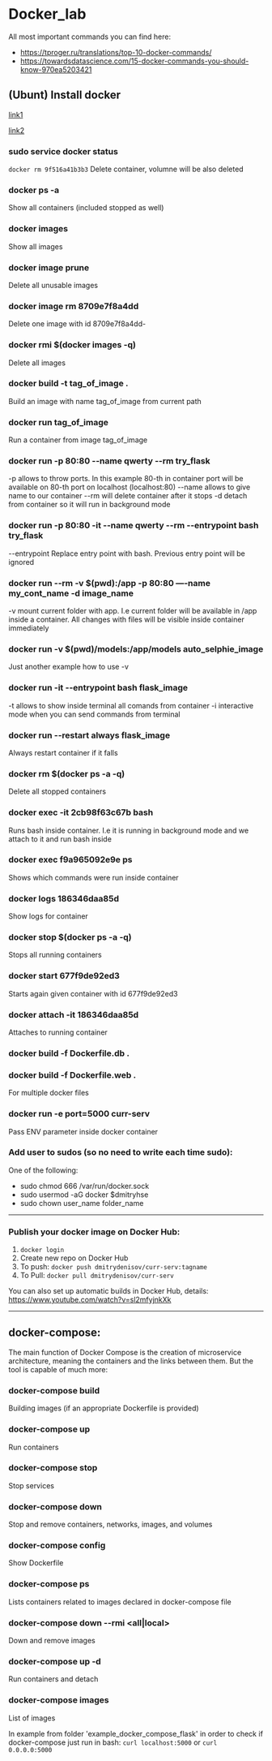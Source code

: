 # Docker_lab

All most important commands you can find here:

- https://tproger.ru/translations/top-10-docker-commands/
- https://towardsdatascience.com/15-docker-commands-you-should-know-970ea5203421

## (Ubunt) Install docker
[link1](https://docs.docker.com/engine/install/ubuntu/)

[link2](https://www.digitalocean.com/community/tutorials/docker-ubuntu-18-04-1-ru#%D1%88%D0%B0%D0%B3-2-%E2%80%94-%D0%B8%D1%81%D0%BF%D0%BE%D0%BB%D1%8C%D0%B7%D0%BE%D0%B2%D0%B0%D0%BD%D0%B8%D0%B5-%D0%BA%D0%BE%D0%BC%D0%B0%D0%BD%D0%B4%D1%8B-docker-%D0%B1%D0%B5%D0%B7-sudo-(%D0%BE%D0%BF%D1%86%D0%B8%D0%BE%D0%BD%D0%B0%D0%BB%D1%8C%D0%BD%D0%BE))

### sudo service docker status
```docker rm 9f516a41b3b3```
Delete container, volumne will be also deleted

### docker ps -a
Show all containers (included stopped as well)

### docker images
Show all images 

### docker image prune
Delete all unusable images

### docker image rm 8709e7f8a4dd
Delete one image with id 8709e7f8a4dd-

### docker rmi $(docker images -q)
Delete all images

### docker build -t tag_of_image .
Build an image with name tag_of_image from current path

### docker run tag_of_image
Run a container from image tag_of_image

### docker run -p 80:80 --name qwerty --rm try_flask
-p allows to throw ports. In this example 80-th in container port will be available on 80-th port on localhost (localhost:80)
--name allows to give name to our container
--rm will delete container after it stops
-d detach from container so it will run in background mode

### docker run -p 80:80 -it --name qwerty --rm --entrypoint bash try_flask
--entrypoint Replace entry point with bash. Previous entry point will be ignored

### docker run --rm -v $(pwd):/app -p 80:80 —-name my_cont_name -d image_name
-v mount current folder with app. I.e current folder will be available in /app inside a container. All changes with files will be visible inside container immediately

### docker run -v $(pwd)/models:/app/models auto_selphie_image
Just another example how to use -v

### docker run -it --entrypoint bash flask_image
-t allows to show inside terminal all comands from container
-i interactive mode when you can send commands from terminal

### docker run --restart always flask_image
Always restart container if it falls

### docker rm $(docker ps -a -q)
Delete all stopped containers

### docker exec -it 2cb98f63c67b bash
Runs bash inside container. I.e it is running in background mode and we attach to it and run bash inside

### docker exec f9a965092e9e ps 
Shows which commands were run inside container

### docker logs 186346daa85d
Show logs for container

### docker stop $(docker ps -a -q)
Stops all running containers

### docker start 677f9de92ed3
Starts again given container with id 677f9de92ed3

### docker attach -it 186346daa85d
Attaches to running container

### docker build -f Dockerfile.db .
### docker build -f Dockerfile.web .
For multiple docker files

### docker run -e port=5000 curr-serv
Pass ENV parameter inside docker container 

### Add user to sudos (so no need to write each time sudo):
One of the following:
- sudo chmod 666 /var/run/docker.sock
- sudo usermod -aG docker $dmitryhse
- sudo chown user_name folder_name
--------
### Publish your docker image on Docker Hub:
1. `docker login`
2. Create new repo on Docker Hub
3. To push: `docker push dmitrydenisov/curr-serv:tagname`
4. To Pull: `docker pull dmitrydenisov/curr-serv`

You can also set up automatic builds in Docker Hub, details: https://www.youtube.com/watch?v=sl2mfyjnkXk 

--------
## docker-compose:
The main function of Docker Compose is the creation of microservice architecture, meaning the containers and the links between them. But the tool is capable of much more:

### docker-compose build
Building images (if an appropriate Dockerfile is provided)

### docker-compose up
Run containers 

### docker-compose stop
Stop services

### docker-compose down
 Stop and remove containers, networks, images, and volumes

### docker-compose config
Show Dockerfile

### docker-compose ps
Lists containers related to images declared in docker-compose file

### docker-compose down --rmi <all|local> 
Down and remove images

### docker-compose up -d
Run containers and detach 

### docker-compose images
List of images


In example from folder 'example_docker_compose_flask' in order to check if docker-compose just run in bash: ```curl localhost:5000``` or ```curl 0.0.0.0:5000```
